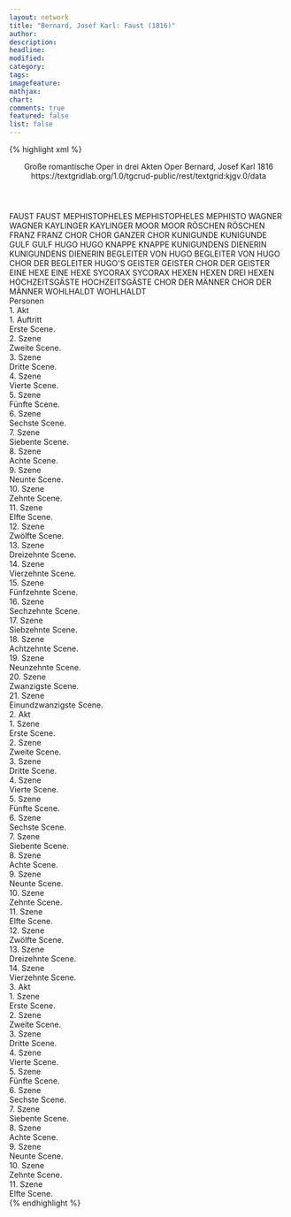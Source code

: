 ```yaml
---
layout: network
title: "Bernard, Josef Karl: Faust (1816)"
author:
description:
headline:
modified:
category:
tags:
imagefeature: 
mathjax: 
chart: 
comments: true
featured: false
list: false
---
```

{% highlight xml %}
<?xml-model href="https://raw.githubusercontent.com/DLiNa/project/master/rules/lina.rnc"?><?xml-model href="https://raw.githubusercontent.com/DLiNa/project/master/rules/lina.sch"?>
<play xmlns="http://lina.digital">
  <header>
    <title>Faust</title>
    <subtitle>Große romantische Oper in drei Akten</subtitle>
    <genretitle>Oper</genretitle>
    <author>Bernard, Josef Karl</author>
    <date type="print"/>
    <date type="premiere">1816</date>
    <date type="written"/>
    <source>https://textgridlab.org/1.0/tgcrud-public/rest/textgrid:kjgv.0/data</source>
  </header>
  <personae>
    <character>
      <name>FAUST</name>
      <alias xml:id="faust">
        <name>FAUST</name>
      </alias>
    </character>
    <character>
      <name>MEPHISTOPHELES</name>
      <alias xml:id="mephistopheles">
        <name>MEPHISTOPHELES</name>
      </alias>
      <alias xml:id="mephisto">
        <name>MEPHISTO</name>
      </alias>
    </character>
    <character>
      <name>WAGNER</name>
      <alias xml:id="wagner">
        <name>WAGNER</name>
      </alias>
    </character>
    <character>
      <name>KAYLINGER</name>
      <alias xml:id="kaylinger">
        <name>KAYLINGER</name>
      </alias>
    </character>
    <character>
      <name>MOOR</name>
      <alias xml:id="moor">
        <name>MOOR</name>
      </alias>
    </character>
    <character>
      <name>RÖSCHEN</name>
      <alias xml:id="röschen">
        <name>RÖSCHEN</name>
      </alias>
    </character>
    <character>
      <name>FRANZ</name>
      <alias xml:id="franz">
        <name>FRANZ</name>
      </alias>
    </character>
    <character>
      <name>CHOR</name>
      <alias xml:id="chor">
        <name>CHOR</name>
      </alias>
      <alias xml:id="ganzer_chor">
        <name>GANZER CHOR</name>
      </alias>
    </character>
    <character>
      <name>KUNIGUNDE</name>
      <alias xml:id="kunigunde">
        <name>KUNIGUNDE</name>
      </alias>
    </character>
    <character>
      <name>GULF</name>
      <alias xml:id="gulf">
        <name>GULF</name>
      </alias>
    </character>
    <character>
      <name>HUGO</name>
      <alias xml:id="hugo">
        <name>HUGO</name>
      </alias>
    </character>
    <character>
      <name>KNAPPE</name>
      <alias xml:id="knappe">
        <name>KNAPPE</name>
      </alias>
    </character>
    <character>
      <name>KUNIGUNDENS DIENERIN</name>
      <alias xml:id="kunigundens_dienerin">
        <name>KUNIGUNDENS DIENERIN</name>
      </alias>
    </character>
    <character>
      <name>BEGLEITER VON HUGO</name>
      <alias xml:id="begleiter_von_hugo">
        <name>BEGLEITER VON HUGO</name>
      </alias>
      <alias xml:id="chor_der_begleiter_hugos">
        <name>CHOR DER BEGLEITER HUGO'S</name>
      </alias>
    </character>
    <character>
      <name>GEISTER</name>
      <alias xml:id="geister">
        <name>GEISTER</name>
      </alias>
      <alias xml:id="chor_der_geister">
        <name>CHOR DER GEISTER</name>
      </alias>
    </character>
    <character>
      <name>EINE HEXE</name>
      <alias xml:id="eine_hexe">
        <name>EINE HEXE</name>
      </alias>
    </character>
    <character>
      <name>SYCORAX</name>
      <alias xml:id="sycorax">
        <name>SYCORAX</name>
      </alias>
    </character>
    <character>
      <name>HEXEN</name>
      <alias xml:id="hexen">
        <name>HEXEN</name>
      </alias>
      <alias xml:id="drei_hexen">
        <name>DREI HEXEN</name>
      </alias>
    </character>
    <character>
      <name>HOCHZEITSGÄSTE</name>
      <alias xml:id="hochzeitsgäste">
        <name>HOCHZEITSGÄSTE</name>
      </alias>
    </character>
    <character>
      <name>CHOR DER MÄNNER</name>
      <alias xml:id="chor_der_männer">
        <name>CHOR DER MÄNNER</name>
      </alias>
    </character>
  	<character>
  		<name>WOHLHALDT</name>
  		<alias xml:id="wohlhaldt">
  			<name>WOHLHALDT</name>
  		</alias>
  	</character>
  </personae>
  <text>
    <div>
      <head>Personen</head>
    </div>
    <div>
      <head>1. Akt</head>
      <div>
        <head>1. Auftritt</head>
        <div>
          <head>Erste Scene.</head>
          <sp who="#faust">
            <amount n="14" unit="speech_acts"/>
            <amount n="288" unit="words"/>
            <amount n="48" unit="lines"/>
            <amount n="1529" unit="chars"/>
          </sp>
          <sp who="#mephistopheles">
            <amount n="14" unit="speech_acts"/>
            <amount n="218" unit="words"/>
            <amount n="34" unit="lines"/>
            <amount n="1191" unit="chars"/>
          </sp>
        </div>
      </div>
      <div>
        <head>2. Szene</head>
        <div>
          <head>Zweite Scene.</head>
          <sp who="#faust">
            <amount n="1" unit="speech_acts"/>
            <amount n="156" unit="words"/>
            <amount n="25" unit="lines"/>
            <amount n="821" unit="chars"/>
          </sp>
        </div>
      </div>
      <div>
        <head>3. Szene</head>
        <div>
          <head>Dritte Scene.</head>
          <sp who="#wohlhaldt">
            <amount n="8" unit="speech_acts"/>
            <amount n="188" unit="words"/>
            <amount n="33" unit="lines"/>
            <amount n="1014" unit="chars"/>
          </sp>
          <sp who="#wohlhaldt #wagner #kaylinger #moor">
            <amount n="3" unit="speech_acts"/>
            <amount n="27" unit="words"/>
            <amount n="3" unit="lines"/>
            <amount n="129" unit="chars"/>
          </sp>
          <sp who="#wagner">
            <amount n="4" unit="speech_acts"/>
            <amount n="61" unit="words"/>
            <amount n="9" unit="lines"/>
            <amount n="309" unit="chars"/>
          </sp>
          <sp who="#kaylinger">
            <amount n="6" unit="speech_acts"/>
            <amount n="147" unit="words"/>
            <amount n="22" unit="lines"/>
            <amount n="752" unit="chars"/>
          </sp>
          <sp who="#moor">
            <amount n="3" unit="speech_acts"/>
            <amount n="28" unit="words"/>
            <amount n="5" unit="lines"/>
            <amount n="147" unit="chars"/>
          </sp>
        </div>
      </div>
      <div>
        <head>4. Szene</head>
        <div>
          <head>Vierte Scene.</head>
          <sp who="#faust">
            <amount n="5" unit="speech_acts"/>
            <amount n="94" unit="words"/>
            <amount n="16" unit="lines"/>
            <amount n="497" unit="chars"/>
          </sp>
          <sp who="#röschen">
            <amount n="5" unit="speech_acts"/>
            <amount n="79" unit="words"/>
            <amount n="13" unit="lines"/>
            <amount n="425" unit="chars"/>
          </sp>
          <sp who="#faust #röschen">
            <amount n="2" unit="speech_acts"/>
            <amount n="30" unit="words"/>
            <amount n="5" unit="lines"/>
            <amount n="152" unit="chars"/>
          </sp>
        </div>
      </div>
      <div>
        <head>5. Szene</head>
        <div>
          <head>Fünfte Scene.</head>
          <sp who="#mephistopheles">
            <amount n="4" unit="speech_acts"/>
            <amount n="55" unit="words"/>
            <amount n="9" unit="lines"/>
            <amount n="315" unit="chars"/>
          </sp>
          <sp who="#röschen">
            <amount n="4" unit="speech_acts"/>
            <amount n="25" unit="words"/>
            <amount n="4" unit="lines"/>
            <amount n="119" unit="chars"/>
          </sp>
          <sp who="#faust">
            <amount n="2" unit="speech_acts"/>
            <amount n="20" unit="words"/>
            <amount n="5" unit="lines"/>
            <amount n="118" unit="chars"/>
          </sp>
        </div>
      </div>
      <div>
        <head>6. Szene</head>
        <div>
          <head>Sechste Scene.</head>
          <sp who="#faust">
            <amount n="7" unit="speech_acts"/>
            <amount n="91" unit="words"/>
            <amount n="14" unit="lines"/>
            <amount n="454" unit="chars"/>
          </sp>
          <sp who="#mephistopheles">
            <amount n="6" unit="speech_acts"/>
            <amount n="89" unit="words"/>
            <amount n="16" unit="lines"/>
            <amount n="472" unit="chars"/>
          </sp>
        </div>
      </div>
      <div>
        <head>7. Szene</head>
        <div>
          <head>Siebente Scene.</head>
        </div>
      </div>
      <div>
        <head>8. Szene</head>
        <div>
          <head>Achte Scene.</head>
          <sp who="#franz">
            <amount n="7" unit="speech_acts"/>
            <amount n="151" unit="words"/>
            <amount n="29" unit="lines"/>
            <amount n="798" unit="chars"/>
          </sp>
          <sp who="#chor">
            <amount n="9" unit="speech_acts"/>
            <amount n="98" unit="words"/>
            <amount n="22" unit="lines"/>
            <amount n="562" unit="chars"/>
          </sp>
          <sp who="#faust">
            <amount n="7" unit="speech_acts"/>
            <amount n="55" unit="words"/>
            <amount n="13" unit="lines"/>
            <amount n="293" unit="chars"/>
          </sp>
        </div>
      </div>
      <div>
        <head>9. Szene</head>
        <div>
          <head>Neunte Scene.</head>
          <sp who="#kunigunde">
            <amount n="1" unit="speech_acts"/>
            <amount n="254" unit="words"/>
            <amount n="43" unit="lines"/>
            <amount n="1431" unit="chars"/>
          </sp>
        </div>
      </div>
      <div>
        <head>10. Szene</head>
        <div>
          <head>Zehnte Scene.</head>
          <sp who="#gulf">
            <amount n="5" unit="speech_acts"/>
            <amount n="65" unit="words"/>
            <amount n="12" unit="lines"/>
            <amount n="349" unit="chars"/>
          </sp>
          <sp who="#kunigunde">
            <amount n="4" unit="speech_acts"/>
            <amount n="67" unit="words"/>
            <amount n="10" unit="lines"/>
            <amount n="331" unit="chars"/>
          </sp>
        </div>
      </div>
      <div>
        <head>11. Szene</head>
        <div>
          <head>Elfte Scene.</head>
          <sp who="#hugo">
            <amount n="2" unit="speech_acts"/>
            <amount n="138" unit="words"/>
            <amount n="24" unit="lines"/>
            <amount n="754" unit="chars"/>
          </sp>
          <sp who="#chor">
            <amount n="2" unit="speech_acts"/>
            <amount n="32" unit="words"/>
            <amount n="5" unit="lines"/>
            <amount n="176" unit="chars"/>
          </sp>
        </div>
      </div>
      <div>
        <head>12. Szene</head>
        <div>
          <head>Zwölfte Scene.</head>
          <sp who="#hugo">
            <amount n="2" unit="speech_acts"/>
            <amount n="17" unit="words"/>
            <amount n="3" unit="lines"/>
            <amount n="106" unit="chars"/>
          </sp>
          <sp who="#knappe">
            <amount n="1" unit="speech_acts"/>
            <amount n="52" unit="words"/>
            <amount n="6" unit="lines"/>
            <amount n="274" unit="chars"/>
          </sp>
        </div>
      </div>
      <div>
        <head>13. Szene</head>
        <div>
          <head>Dreizehnte Scene.</head>
          <sp who="#franz">
            <amount n="9" unit="speech_acts"/>
            <amount n="163" unit="words"/>
            <amount n="27" unit="lines"/>
            <amount n="827" unit="chars"/>
          </sp>
          <sp who="#röschen">
            <amount n="9" unit="speech_acts"/>
            <amount n="92" unit="words"/>
            <amount n="15" unit="lines"/>
            <amount n="476" unit="chars"/>
          </sp>
        </div>
      </div>
      <div>
        <head>14. Szene</head>
        <div>
          <head>Vierzehnte Scene.</head>
          <sp who="#mephistopheles">
            <amount n="2" unit="speech_acts"/>
            <amount n="55" unit="words"/>
            <amount n="9" unit="lines"/>
            <amount n="287" unit="chars"/>
          </sp>
        </div>
      </div>
      <div>
        <head>15. Szene</head>
        <div>
          <head>Fünfzehnte Scene.</head>
          <sp who="#hugo">
            <amount n="5" unit="speech_acts"/>
            <amount n="57" unit="words"/>
            <amount n="10" unit="lines"/>
            <amount n="314" unit="chars"/>
          </sp>
          <sp who="#faust">
            <amount n="5" unit="speech_acts"/>
            <amount n="51" unit="words"/>
            <amount n="9" unit="lines"/>
            <amount n="266" unit="chars"/>
          </sp>
        </div>
      </div>
      <div>
        <head>16. Szene</head>
        <div>
          <head>Sechzehnte Scene.</head>
          <sp who="#hugo">
            <amount n="2" unit="speech_acts"/>
            <amount n="8" unit="words"/>
            <amount n="2" unit="lines"/>
            <amount n="53" unit="chars"/>
          </sp>
          <sp who="#gulf">
            <amount n="2" unit="speech_acts"/>
            <amount n="46" unit="words"/>
            <amount n="7" unit="lines"/>
            <amount n="249" unit="chars"/>
          </sp>
          <sp who="#faust">
            <amount n="1" unit="speech_acts"/>
            <amount n="35" unit="words"/>
            <amount n="6" unit="lines"/>
            <amount n="204" unit="chars"/>
          </sp>
        </div>
      </div>
      <div>
        <head>17. Szene</head>
        <div>
          <head>Siebzehnte Scene.</head>
          <sp who="#hugo">
            <amount n="1" unit="speech_acts"/>
            <amount n="15" unit="words"/>
            <amount n="3" unit="lines"/>
            <amount n="83" unit="chars"/>
          </sp>
          <sp who="#faust">
            <amount n="1" unit="speech_acts"/>
            <amount n="18" unit="words"/>
            <amount n="3" unit="lines"/>
            <amount n="104" unit="chars"/>
          </sp>
        </div>
      </div>
      <div>
        <head>18. Szene</head>
        <div>
          <head>Achtzehnte Scene.</head>
          <sp who="#kunigunde">
            <amount n="3" unit="speech_acts"/>
            <amount n="13" unit="words"/>
            <amount n="3" unit="lines"/>
            <amount n="75" unit="chars"/>
          </sp>
          <sp who="#hugo">
            <amount n="2" unit="speech_acts"/>
            <amount n="4" unit="words"/>
            <amount n="2" unit="lines"/>
            <amount n="35" unit="chars"/>
          </sp>
          <sp who="#faust">
            <amount n="3" unit="speech_acts"/>
            <amount n="19" unit="words"/>
            <amount n="5" unit="lines"/>
            <amount n="111" unit="chars"/>
          </sp>
          <sp who="#mephistopheles">
            <amount n="1" unit="speech_acts"/>
            <amount n="9" unit="words"/>
            <amount n="1" unit="lines"/>
            <amount n="49" unit="chars"/>
          </sp>
          <sp who="#gulf">
            <amount n="2" unit="speech_acts"/>
            <amount n="31" unit="words"/>
            <amount n="6" unit="lines"/>
            <amount n="171" unit="chars"/>
          </sp>
          <sp who="#kunigundens_dienerin">
            <amount n="1" unit="speech_acts"/>
            <amount n="5" unit="words"/>
            <amount n="2" unit="lines"/>
            <amount n="31" unit="chars"/>
          </sp>
        </div>
      </div>
      <div>
        <head>19. Szene</head>
        <div>
          <head>Neunzehnte Scene.</head>
          <sp who="#mephistopheles">
            <amount n="2" unit="speech_acts"/>
            <amount n="56" unit="words"/>
            <amount n="11" unit="lines"/>
            <amount n="322" unit="chars"/>
          </sp>
          <sp who="#chor_der_begleiter_hugos">
            <amount n="1" unit="speech_acts"/>
            <amount n="8" unit="words"/>
            <amount n="2" unit="lines"/>
            <amount n="49" unit="chars"/>
          </sp>
          <sp who="#hugo">
            <amount n="2" unit="speech_acts"/>
            <amount n="47" unit="words"/>
            <amount n="9" unit="lines"/>
            <amount n="261" unit="chars"/>
          </sp>
          <sp who="#faust">
            <amount n="1" unit="speech_acts"/>
            <amount n="38" unit="words"/>
            <amount n="8" unit="lines"/>
            <amount n="235" unit="chars"/>
          </sp>
          <sp who="#hugo #begleiter_von_hugo">
            <amount n="1" unit="speech_acts"/>
            <amount n="22" unit="words"/>
            <amount n="6" unit="lines"/>
            <amount n="133" unit="chars"/>
          </sp>
          <sp who="#chor">
            <amount n="2" unit="speech_acts"/>
            <amount n="23" unit="words"/>
            <amount n="6" unit="lines"/>
            <amount n="133" unit="chars"/>
          </sp>
        </div>
      </div>
      <div>
        <head>20. Szene</head>
        <div>
          <head>Zwanzigste Scene.</head>
          <sp who="#kunigunde">
            <amount n="1" unit="speech_acts"/>
            <amount n="17" unit="words"/>
            <amount n="2" unit="lines"/>
            <amount n="84" unit="chars"/>
          </sp>
          <sp who="#hugo">
            <amount n="1" unit="speech_acts"/>
            <amount n="15" unit="words"/>
            <amount n="2" unit="lines"/>
            <amount n="69" unit="chars"/>
          </sp>
          <sp who="#gulf">
            <amount n="1" unit="speech_acts"/>
            <amount n="16" unit="words"/>
            <amount n="3" unit="lines"/>
            <amount n="100" unit="chars"/>
          </sp>
          <sp who="#faust">
            <amount n="1" unit="speech_acts"/>
            <amount n="17" unit="words"/>
            <amount n="3" unit="lines"/>
            <amount n="98" unit="chars"/>
          </sp>
          <sp who="#mephistopheles">
            <amount n="1" unit="speech_acts"/>
            <amount n="10" unit="words"/>
            <amount n="2" unit="lines"/>
            <amount n="51" unit="chars"/>
          </sp>
        </div>
      </div>
      <div>
        <head>21. Szene</head>
        <div>
          <head>Einundzwanzigste Scene.</head>
          <sp who="#geister">
            <amount n="1" unit="speech_acts"/>
            <amount n="18" unit="words"/>
            <amount n="4" unit="lines"/>
            <amount n="94" unit="chars"/>
          </sp>
          <sp who="#gulf">
            <amount n="1" unit="speech_acts"/>
            <amount n="24" unit="words"/>
            <amount n="6" unit="lines"/>
            <amount n="145" unit="chars"/>
          </sp>
          <sp who="#chor">
            <amount n="1" unit="speech_acts"/>
            <amount n="21" unit="words"/>
            <amount n="4" unit="lines"/>
            <amount n="129" unit="chars"/>
          </sp>
          <sp who="#kunigunde">
            <amount n="1" unit="speech_acts"/>
            <amount n="11" unit="words"/>
            <amount n="2" unit="lines"/>
            <amount n="55" unit="chars"/>
          </sp>
          <sp who="#hugo">
            <amount n="1" unit="speech_acts"/>
            <amount n="7" unit="words"/>
            <amount n="2" unit="lines"/>
            <amount n="43" unit="chars"/>
          </sp>
          <sp who="#faust">
            <amount n="1" unit="speech_acts"/>
            <amount n="40" unit="words"/>
            <amount n="9" unit="lines"/>
            <amount n="244" unit="chars"/>
          </sp>
          <sp who="#mephistopheles">
            <amount n="1" unit="speech_acts"/>
            <amount n="40" unit="words"/>
            <amount n="8" unit="lines"/>
            <amount n="232" unit="chars"/>
          </sp>
        </div>
      </div>
    </div>
    <div>
      <head>2. Akt</head>
      <div>
        <head>1. Szene</head>
        <div>
          <head>Erste Scene.</head>
          <sp who="#chor">
            <amount n="2" unit="speech_acts"/>
            <amount n="48" unit="words"/>
            <amount n="12" unit="lines"/>
            <amount n="261" unit="chars"/>
          </sp>
          <sp who="#eine_hexe">
            <amount n="2" unit="speech_acts"/>
            <amount n="98" unit="words"/>
            <amount n="26" unit="lines"/>
            <amount n="520" unit="chars"/>
          </sp>
        </div>
      </div>
      <div>
        <head>2. Szene</head>
        <div>
          <head>Zweite Scene.</head>
          <sp who="#chor">
            <amount n="1" unit="speech_acts"/>
            <amount n="24" unit="words"/>
            <amount n="6" unit="lines"/>
            <amount n="164" unit="chars"/>
          </sp>
          <sp who="#mephistopheles">
            <amount n="6" unit="speech_acts"/>
            <amount n="74" unit="words"/>
            <amount n="18" unit="lines"/>
            <amount n="432" unit="chars"/>
          </sp>
          <sp who="#faust">
            <amount n="4" unit="speech_acts"/>
            <amount n="51" unit="words"/>
            <amount n="10" unit="lines"/>
            <amount n="284" unit="chars"/>
          </sp>
          <sp who="#sycorax">
            <amount n="1" unit="speech_acts"/>
            <amount n="5" unit="words"/>
            <amount n="1" unit="lines"/>
            <amount n="28" unit="chars"/>
          </sp>
        </div>
      </div>
      <div>
        <head>3. Szene</head>
        <div>
          <head>Dritte Scene.</head>
          <sp who="#sycorax">
            <amount n="5" unit="speech_acts"/>
            <amount n="103" unit="words"/>
            <amount n="20" unit="lines"/>
            <amount n="590" unit="chars"/>
          </sp>
          <sp who="#hexen">
            <amount n="3" unit="speech_acts"/>
            <amount n="22" unit="words"/>
            <amount n="5" unit="lines"/>
            <amount n="117" unit="chars"/>
          </sp>
          <sp who="#mephistopheles">
            <amount n="4" unit="speech_acts"/>
            <amount n="87" unit="words"/>
            <amount n="16" unit="lines"/>
            <amount n="460" unit="chars"/>
          </sp>
          <sp who="#faust">
            <amount n="4" unit="speech_acts"/>
            <amount n="112" unit="words"/>
            <amount n="26" unit="lines"/>
            <amount n="625" unit="chars"/>
          </sp>
          <sp who="#chor">
            <amount n="1" unit="speech_acts"/>
            <amount n="23" unit="words"/>
            <amount n="6" unit="lines"/>
            <amount n="124" unit="chars"/>
          </sp>
          <sp who="#drei_hexen">
            <amount n="1" unit="speech_acts"/>
            <amount n="18" unit="words"/>
            <amount n="4" unit="lines"/>
            <amount n="89" unit="chars"/>
          </sp>
        </div>
      </div>
      <div>
        <head>4. Szene</head>
        <div>
          <head>Vierte Scene.</head>
          <sp who="#franz">
            <amount n="3" unit="speech_acts"/>
            <amount n="99" unit="words"/>
            <amount n="15" unit="lines"/>
            <amount n="500" unit="chars"/>
          </sp>
          <sp who="#röschen">
            <amount n="3" unit="speech_acts"/>
            <amount n="22" unit="words"/>
            <amount n="4" unit="lines"/>
            <amount n="115" unit="chars"/>
          </sp>
        </div>
      </div>
      <div>
        <head>5. Szene</head>
        <div>
          <head>Fünfte Scene.</head>
        </div>
      </div>
      <div>
        <head>6. Szene</head>
        <div>
          <head>Sechste Scene.</head>
          <sp who="#röschen">
            <amount n="1" unit="speech_acts"/>
            <amount n="102" unit="words"/>
            <amount n="19" unit="lines"/>
            <amount n="552" unit="chars"/>
          </sp>
        </div>
      </div>
      <div>
        <head>7. Szene</head>
        <div>
          <head>Siebente Scene.</head>
          <sp who="#franz">
            <amount n="3" unit="speech_acts"/>
            <amount n="61" unit="words"/>
            <amount n="9" unit="lines"/>
            <amount n="316" unit="chars"/>
          </sp>
          <sp who="#röschen">
            <amount n="3" unit="speech_acts"/>
            <amount n="26" unit="words"/>
            <amount n="3" unit="lines"/>
            <amount n="124" unit="chars"/>
          </sp>
        </div>
      </div>
      <div>
        <head>8. Szene</head>
        <div>
          <head>Achte Scene.</head>
          <sp who="#wohlhaldt">
            <amount n="4" unit="speech_acts"/>
            <amount n="86" unit="words"/>
            <amount n="14" unit="lines"/>
            <amount n="434" unit="chars"/>
          </sp>
          <sp who="#kaylinger">
            <amount n="3" unit="speech_acts"/>
            <amount n="41" unit="words"/>
            <amount n="7" unit="lines"/>
            <amount n="217" unit="chars"/>
          </sp>
          <sp who="#moor">
            <amount n="1" unit="speech_acts"/>
            <amount n="7" unit="words"/>
            <amount n="1" unit="lines"/>
            <amount n="34" unit="chars"/>
          </sp>
          <sp who="#franz">
            <amount n="4" unit="speech_acts"/>
            <amount n="32" unit="words"/>
            <amount n="5" unit="lines"/>
            <amount n="161" unit="chars"/>
          </sp>
          <sp who="#röschen">
            <amount n="5" unit="speech_acts"/>
            <amount n="48" unit="words"/>
            <amount n="8" unit="lines"/>
            <amount n="268" unit="chars"/>
          </sp>
          <sp who="#wagner">
            <amount n="1" unit="speech_acts"/>
            <amount n="7" unit="words"/>
            <amount n="1" unit="lines"/>
            <amount n="32" unit="chars"/>
          </sp>
        </div>
      </div>
      <div>
        <head>9. Szene</head>
        <div>
          <head>Neunte Scene.</head>
          <sp who="#franz">
            <amount n="1" unit="speech_acts"/>
            <amount n="13" unit="words"/>
            <amount n="2" unit="lines"/>
            <amount n="66" unit="chars"/>
          </sp>
          <sp who="#hugo">
            <amount n="2" unit="speech_acts"/>
            <amount n="35" unit="words"/>
            <amount n="7" unit="lines"/>
            <amount n="202" unit="chars"/>
          </sp>
          <sp who="#kunigunde">
            <amount n="1" unit="speech_acts"/>
            <amount n="16" unit="words"/>
            <amount n="3" unit="lines"/>
            <amount n="90" unit="chars"/>
          </sp>
          <sp who="#faust">
            <amount n="4" unit="speech_acts"/>
            <amount n="108" unit="words"/>
            <amount n="20" unit="lines"/>
            <amount n="597" unit="chars"/>
          </sp>
          <sp who="#wagner">
            <amount n="1" unit="speech_acts"/>
            <amount n="7" unit="words"/>
            <amount n="2" unit="lines"/>
            <amount n="49" unit="chars"/>
          </sp>
          <sp who="#wohlhaldt">
            <amount n="2" unit="speech_acts"/>
            <amount n="19" unit="words"/>
            <amount n="4" unit="lines"/>
            <amount n="109" unit="chars"/>
          </sp>
          <sp who="#röschen">
            <amount n="4" unit="speech_acts"/>
            <amount n="31" unit="words"/>
            <amount n="6" unit="lines"/>
            <amount n="149" unit="chars"/>
          </sp>
        </div>
      </div>
      <div>
        <head>10. Szene</head>
        <div>
          <head>Zehnte Scene.</head>
          <sp who="#faust">
            <amount n="1" unit="speech_acts"/>
            <amount n="242" unit="words"/>
            <amount n="44" unit="lines"/>
            <amount n="1326" unit="chars"/>
          </sp>
        </div>
      </div>
      <div>
        <head>11. Szene</head>
        <div>
          <head>Elfte Scene.</head>
          <sp who="#kunigunde">
            <amount n="1" unit="speech_acts"/>
            <amount n="143" unit="words"/>
            <amount n="21" unit="lines"/>
            <amount n="778" unit="chars"/>
          </sp>
        </div>
      </div>
      <div>
        <head>12. Szene</head>
        <div>
          <head>Zwölfte Scene.</head>
          <sp who="#hochzeitsgäste">
            <amount n="1" unit="speech_acts"/>
            <amount n="23" unit="words"/>
            <amount n="4" unit="lines"/>
            <amount n="129" unit="chars"/>
          </sp>
          <sp who="#hugo">
            <amount n="5" unit="speech_acts"/>
            <amount n="46" unit="words"/>
            <amount n="9" unit="lines"/>
            <amount n="244" unit="chars"/>
          </sp>
          <sp who="#kunigunde">
            <amount n="5" unit="speech_acts"/>
            <amount n="64" unit="words"/>
            <amount n="12" unit="lines"/>
            <amount n="349" unit="chars"/>
          </sp>
          <sp who="#chor">
            <amount n="2" unit="speech_acts"/>
            <amount n="16" unit="words"/>
            <amount n="2" unit="lines"/>
            <amount n="76" unit="chars"/>
          </sp>
          <sp who="#hugo #kunigunde">
            <amount n="1" unit="speech_acts"/>
            <amount n="10" unit="words"/>
            <amount n="2" unit="lines"/>
            <amount n="52" unit="chars"/>
          </sp>
          <sp who="#hugo #kunigunde">
            <amount n="1" unit="speech_acts"/>
            <amount n="24" unit="words"/>
            <amount n="4" unit="lines"/>
            <amount n="136" unit="chars"/>
          </sp>
        </div>
      </div>
      <div>
        <head>13. Szene</head>
        <div>
          <head>Dreizehnte Scene.</head>
          <sp who="#hugo">
            <amount n="3" unit="speech_acts"/>
            <amount n="53" unit="words"/>
            <amount n="9" unit="lines"/>
            <amount n="285" unit="chars"/>
          </sp>
          <sp who="#faust">
            <amount n="1" unit="speech_acts"/>
            <amount n="22" unit="words"/>
            <amount n="4" unit="lines"/>
            <amount n="118" unit="chars"/>
          </sp>
          <sp who="#chor">
            <amount n="1" unit="speech_acts"/>
            <amount n="14" unit="words"/>
            <amount n="2" unit="lines"/>
            <amount n="65" unit="chars"/>
          </sp>
        </div>
      </div>
      <div>
        <head>14. Szene</head>
        <div>
          <head>Vierzehnte Scene.</head>
          <sp who="#röschen">
            <amount n="7" unit="speech_acts"/>
            <amount n="73" unit="words"/>
            <amount n="12" unit="lines"/>
            <amount n="387" unit="chars"/>
          </sp>
          <sp who="#faust">
            <amount n="10" unit="speech_acts"/>
            <amount n="98" unit="words"/>
            <amount n="18" unit="lines"/>
            <amount n="496" unit="chars"/>
          </sp>
          <sp who="#kunigunde">
            <amount n="8" unit="speech_acts"/>
            <amount n="84" unit="words"/>
            <amount n="15" unit="lines"/>
            <amount n="417" unit="chars"/>
          </sp>
          <sp who="#mephistopheles">
            <amount n="3" unit="speech_acts"/>
            <amount n="27" unit="words"/>
            <amount n="5" unit="lines"/>
            <amount n="155" unit="chars"/>
          </sp>
          <sp who="#hugo">
            <amount n="8" unit="speech_acts"/>
            <amount n="80" unit="words"/>
            <amount n="15" unit="lines"/>
            <amount n="436" unit="chars"/>
          </sp>
          <sp who="#franz">
            <amount n="3" unit="speech_acts"/>
            <amount n="28" unit="words"/>
            <amount n="5" unit="lines"/>
            <amount n="143" unit="chars"/>
          </sp>
          <sp who="#chor">
            <amount n="4" unit="speech_acts"/>
            <amount n="71" unit="words"/>
            <amount n="12" unit="lines"/>
            <amount n="433" unit="chars"/>
          </sp>
          <sp who="#chor_der_männer">
            <amount n="2" unit="speech_acts"/>
            <amount n="24" unit="words"/>
            <amount n="6" unit="lines"/>
            <amount n="161" unit="chars"/>
          </sp>
          <sp who="#ganzer_chor">
            <amount n="1" unit="speech_acts"/>
            <amount n="7" unit="words"/>
            <amount n="1" unit="lines"/>
            <amount n="34" unit="chars"/>
          </sp>
        </div>
      </div>
    </div>
    <div>
      <head>3. Akt</head>
      <div>
        <head>1. Szene</head>
        <div>
          <head>Erste Scene.</head>
          <sp who="#mephistopheles">
            <amount n="1" unit="speech_acts"/>
            <amount n="273" unit="words"/>
            <amount n="47" unit="lines"/>
            <amount n="1546" unit="chars"/>
          </sp>
        </div>
      </div>
      <div>
        <head>2. Szene</head>
        <div>
          <head>Zweite Scene.</head>
          <sp who="#chor">
            <amount n="4" unit="speech_acts"/>
            <amount n="56" unit="words"/>
            <amount n="13" unit="lines"/>
            <amount n="340" unit="chars"/>
          </sp>
          <sp who="#mephistopheles">
            <amount n="3" unit="speech_acts"/>
            <amount n="32" unit="words"/>
            <amount n="9" unit="lines"/>
            <amount n="194" unit="chars"/>
          </sp>
          <sp who="#sycorax">
            <amount n="1" unit="speech_acts"/>
            <amount n="48" unit="words"/>
            <amount n="9" unit="lines"/>
            <amount n="266" unit="chars"/>
          </sp>
        </div>
      </div>
      <div>
        <head>3. Szene</head>
        <div>
          <head>Dritte Scene.</head>
          <sp who="#faust">
            <amount n="1" unit="speech_acts"/>
            <amount n="142" unit="words"/>
            <amount n="20" unit="lines"/>
            <amount n="795" unit="chars"/>
          </sp>
        </div>
      </div>
      <div>
        <head>4. Szene</head>
        <div>
          <head>Vierte Scene.</head>
          <sp who="#wagner">
            <amount n="3" unit="speech_acts"/>
            <amount n="64" unit="words"/>
            <amount n="11" unit="lines"/>
            <amount n="330" unit="chars"/>
          </sp>
          <sp who="#faust">
            <amount n="3" unit="speech_acts"/>
            <amount n="42" unit="words"/>
            <amount n="7" unit="lines"/>
            <amount n="204" unit="chars"/>
          </sp>
        </div>
      </div>
      <div>
        <head>5. Szene</head>
        <div>
          <head>Fünfte Scene.</head>
          <sp who="#kunigunde">
            <amount n="1" unit="speech_acts"/>
            <amount n="92" unit="words"/>
            <amount n="16" unit="lines"/>
            <amount n="469" unit="chars"/>
          </sp>
        </div>
      </div>
      <div>
        <head>6. Szene</head>
        <div>
          <head>Sechste Scene.</head>
          <sp who="#röschen">
            <amount n="4" unit="speech_acts"/>
            <amount n="77" unit="words"/>
            <amount n="14" unit="lines"/>
            <amount n="420" unit="chars"/>
          </sp>
          <sp who="#kunigunde">
            <amount n="3" unit="speech_acts"/>
            <amount n="51" unit="words"/>
            <amount n="10" unit="lines"/>
            <amount n="273" unit="chars"/>
          </sp>
          <sp who="#mephistopheles">
            <amount n="3" unit="speech_acts"/>
            <amount n="58" unit="words"/>
            <amount n="14" unit="lines"/>
            <amount n="320" unit="chars"/>
          </sp>
          <sp who="#wohlhaldt">
            <amount n="2" unit="speech_acts"/>
            <amount n="43" unit="words"/>
            <amount n="6" unit="lines"/>
            <amount n="200" unit="chars"/>
          </sp>
          <sp who="#franz">
            <amount n="2" unit="speech_acts"/>
            <amount n="38" unit="words"/>
            <amount n="6" unit="lines"/>
            <amount n="188" unit="chars"/>
          </sp>
        </div>
      </div>
      <div>
        <head>7. Szene</head>
        <div>
          <head>Siebente Scene.</head>
          <sp who="#kunigunde">
            <amount n="4" unit="speech_acts"/>
            <amount n="38" unit="words"/>
            <amount n="8" unit="lines"/>
            <amount n="212" unit="chars"/>
          </sp>
          <sp who="#röschen">
            <amount n="3" unit="speech_acts"/>
            <amount n="40" unit="words"/>
            <amount n="7" unit="lines"/>
            <amount n="209" unit="chars"/>
          </sp>
          <sp who="#franz">
            <amount n="1" unit="speech_acts"/>
            <amount n="7" unit="words"/>
            <amount n="1" unit="lines"/>
            <amount n="38" unit="chars"/>
          </sp>
          <sp who="#mephisto">
            <amount n="1" unit="speech_acts"/>
            <amount n="7" unit="words"/>
            <amount n="1" unit="lines"/>
            <amount n="38" unit="chars"/>
          </sp>
          <sp who="#wagner">
            <amount n="1" unit="speech_acts"/>
            <amount n="11" unit="words"/>
            <amount n="2" unit="lines"/>
            <amount n="65" unit="chars"/>
          </sp>
          <sp who="#faust">
            <amount n="5" unit="speech_acts"/>
            <amount n="59" unit="words"/>
            <amount n="10" unit="lines"/>
            <amount n="297" unit="chars"/>
          </sp>
          <sp who="#mephistopheles">
            <amount n="2" unit="speech_acts"/>
            <amount n="16" unit="words"/>
            <amount n="3" unit="lines"/>
            <amount n="92" unit="chars"/>
          </sp>
          <sp who="#franz #wagner">
            <amount n="1" unit="speech_acts"/>
            <amount n="11" unit="words"/>
            <amount n="3" unit="lines"/>
            <amount n="67" unit="chars"/>
          </sp>
        </div>
      </div>
      <div>
        <head>8. Szene</head>
        <div>
          <head>Achte Scene.</head>
          <sp who="#wohlhaldt">
            <amount n="3" unit="speech_acts"/>
            <amount n="28" unit="words"/>
            <amount n="7" unit="lines"/>
            <amount n="168" unit="chars"/>
          </sp>
          <sp who="#faust">
            <amount n="2" unit="speech_acts"/>
            <amount n="15" unit="words"/>
            <amount n="3" unit="lines"/>
            <amount n="75" unit="chars"/>
          </sp>
          <sp who="#kunigunde">
            <amount n="1" unit="speech_acts"/>
            <amount n="18" unit="words"/>
            <amount n="3" unit="lines"/>
            <amount n="89" unit="chars"/>
          </sp>
        </div>
      </div>
      <div>
        <head>9. Szene</head>
        <div>
          <head>Neunte Scene.</head>
          <sp who="#kaylinger">
            <amount n="3" unit="speech_acts"/>
            <amount n="33" unit="words"/>
            <amount n="6" unit="lines"/>
            <amount n="175" unit="chars"/>
          </sp>
          <sp who="#faust">
            <amount n="3" unit="speech_acts"/>
            <amount n="51" unit="words"/>
            <amount n="10" unit="lines"/>
            <amount n="282" unit="chars"/>
          </sp>
          <sp who="#kunigunde">
            <amount n="2" unit="speech_acts"/>
            <amount n="38" unit="words"/>
            <amount n="7" unit="lines"/>
            <amount n="189" unit="chars"/>
          </sp>
          <sp who="#wohlhaldt">
            <amount n="1" unit="speech_acts"/>
            <amount n="5" unit="words"/>
            <amount n="1" unit="lines"/>
            <amount n="27" unit="chars"/>
          </sp>
          <sp who="#mephisto">
            <amount n="1" unit="speech_acts"/>
            <amount n="7" unit="words"/>
            <amount n="1" unit="lines"/>
            <amount n="32" unit="chars"/>
          </sp>
        </div>
      </div>
      <div>
        <head>10. Szene</head>
        <div>
          <head>Zehnte Scene.</head>
          <sp who="#wagner">
            <amount n="3" unit="speech_acts"/>
            <amount n="43" unit="words"/>
            <amount n="8" unit="lines"/>
            <amount n="226" unit="chars"/>
          </sp>
          <sp who="#faust">
            <amount n="6" unit="speech_acts"/>
            <amount n="119" unit="words"/>
            <amount n="21" unit="lines"/>
            <amount n="639" unit="chars"/>
          </sp>
          <sp who="#wohlhaldt #kaylinger">
            <amount n="1" unit="speech_acts"/>
            <amount n="5" unit="words"/>
            <amount n="2" unit="lines"/>
            <amount n="36" unit="chars"/>
          </sp>
          <sp who="#kunigunde">
            <amount n="1" unit="speech_acts"/>
            <amount n="27" unit="words"/>
            <amount n="4" unit="lines"/>
            <amount n="121" unit="chars"/>
          </sp>
          <sp who="#wohlhaldt #kaylinger">
            <amount n="1" unit="speech_acts"/>
            <amount n="7" unit="words"/>
            <amount n="1" unit="lines"/>
            <amount n="34" unit="chars"/>
          </sp>
          <sp who="#mephisto">
            <amount n="1" unit="speech_acts"/>
            <amount n="6" unit="words"/>
            <amount n="1" unit="lines"/>
            <amount n="37" unit="chars"/>
          </sp>
          <sp who="#mephistopheles">
            <amount n="2" unit="speech_acts"/>
            <amount n="65" unit="words"/>
            <amount n="11" unit="lines"/>
            <amount n="344" unit="chars"/>
          </sp>
        </div>
      </div>
      <div>
        <head>11. Szene</head>
        <div>
          <head>Elfte Scene.</head>
          <sp who="#faust">
            <amount n="4" unit="speech_acts"/>
            <amount n="66" unit="words"/>
            <amount n="13" unit="lines"/>
            <amount n="344" unit="chars"/>
          </sp>
          <sp who="#mephistopheles">
            <amount n="4" unit="speech_acts"/>
            <amount n="74" unit="words"/>
            <amount n="16" unit="lines"/>
            <amount n="395" unit="chars"/>
          </sp>
          <sp who="#chor_der_geister">
            <amount n="1" unit="speech_acts"/>
            <amount n="31" unit="words"/>
            <amount n="5" unit="lines"/>
            <amount n="172" unit="chars"/>
          </sp>
        </div>
      </div>
    </div>
  </text>
</play>
{% endhighlight %}